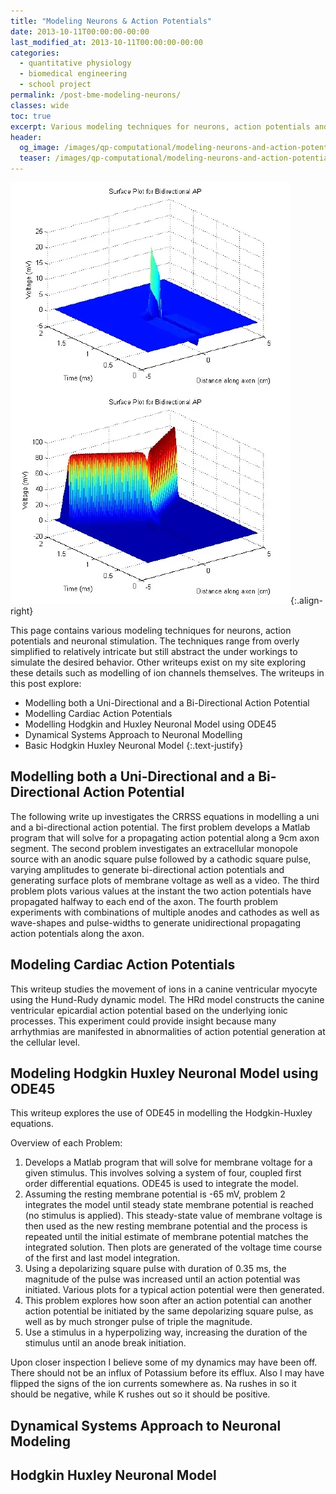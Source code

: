 ```yaml
---
title: "Modeling Neurons & Action Potentials"
date: 2013-10-11T00:00:00-00:00
last_modified_at: 2013-10-11T00:00:00-00:00
categories:
  - quantitative physiology
  - biomedical engineering
  - school project
permalink: /post-bme-modeling-neurons/
classes: wide
toc: true
excerpt: Various modeling techniques for neurons, action potentials and neuronal stimulation.
header:
  og_image: /images/qp-computational/modeling-neurons-and-action-potentials/preview.jpg
  teaser: /images/qp-computational/modeling-neurons-and-action-potentials/preview.jpg
---
```


![preview](/images/qp-computational/modeling-neurons-and-action-potentials/preview.jpg){:.align-right}

This page contains various modeling techniques for neurons, action potentials and neuronal stimulation. The techniques range from overly simplified to relatively intricate but still abstract the under workings to simulate the desired behavior. Other writeups exist on my site exploring these details such as modelling of ion channels themselves. The writeups in this post explore:

- Modelling both a Uni-Directional and a Bi-Directional Action Potential
- Modelling Cardiac Action Potentials
- Modelling Hodgkin and Huxley Neuronal Model using ODE45
- Dynamical Systems Approach to Neuronal Modelling
- Basic Hodgkin Huxley Neuronal Model
{:.text-justify}

## Modelling both a Uni-Directional and a Bi-Directional Action Potential

The following write up investigates the CRRSS equations in modelling a uni and a bi-directional action potential. The first problem develops a Matlab program that will solve for a propagating action potential along a 9cm axon segment. The second problem investigates an extracellular monopole source with an anodic square pulse followed by a cathodic square pulse, varying amplitudes to generate bi-directional action potentials and generating surface plots of membrane voltage as well as a video. The third problem plots various values at the instant the two action potentials have propagated halfway to each end of the axon. The fourth problem experiments with combinations of multiple anodes and cathodes as well as wave-shapes and pulse-widths to generate unidirectional propagating action potentials along the axon.

<object data="/images/qp-computational/modeling-neurons-and-action-potentials/hw4-writeup-wip.pdf" width="1000" height="1000" type="application/pdf"></object>

## Modeling Cardiac Action Potentials

This writeup studies the movement of ions in a canine ventricular myocyte using the Hund-Rudy dynamic model. The HRd model constructs the canine ventricular epicardial action potential based on the underlying ionic processes. This experiment could provide insight because many arrhythmias are manifested in abnormalities of action potential generation at the cellular level.

<object data="/images/qp-computational/modeling-neurons-and-action-potentials/clab-1-writeup-david-young.pdf" width="1000" height="1000" type="application/pdf"></object>

## Modeling Hodgkin Huxley Neuronal Model using ODE45

This writeup explores the use of ODE45 in modelling the Hodgkin-Huxley equations. 

Overview of each Problem:

1. Develops a Matlab program that will solve for membrane voltage for a given stimulus. This involves solving a system of four, coupled first order differential equations. ODE45 is used to integrate the model.
2. Assuming the resting membrane potential is -65 mV, problem 2 integrates the model until steady state membrane potential is reached (no stimulus is applied). This steady-state value of membrane voltage is then used as the new resting membrane potential and the process is repeated until the initial estimate of membrane potential matches the integrated solution. Then plots are generated of the voltage time course of the first and last model integration.
3. Using a depolarizing square pulse with duration of 0.35 ms, the magnitude of the pulse was increased until an action potential was initiated. Various plots for a typical action potential were then generated.
4. This problem explores how soon after an action potential can another action potential be initiated by the same depolarizing square pulse, as well as by much stronger pulse of triple the magnitude.
5. Use a stimulus in a hyperpolizing way, increasing the duration of the stimulus until an anode break initiation.

Upon closer inspection I believe some of my dynamics may have been off. There should not be an influx of Potassium before its efflux. Also I may have flipped the signs of the ion currents somewhere as. Na rushes in so it should be negative, while K rushes out so it should be positive.

<object data="/images/qp-computational/modeling-neurons-and-action-potentials/hw2-latex-wip.pdf" width="1000" height="1000" type="application/pdf"></object>

<object data="/images/qp-computational/modeling-neurons-and-action-potentials/writeup.pdf" width="1000" height="1000" type="application/pdf"></object>

## Dynamical Systems Approach to Neuronal Modeling

<object data="/images/qp-computational/modeling-neurons-and-action-potentials/dynamical-systems-approach-to-neuron-modelling.pdf" width="1000" height="1000" type="application/pdf"></object>

## Hodgkin Huxley Neuronal Model

<object data="/images/qp-computational/modeling-neurons-and-action-potentials/hodgkin-huxley.pdf" width="1000" height="1000" type="application/pdf"></object>
